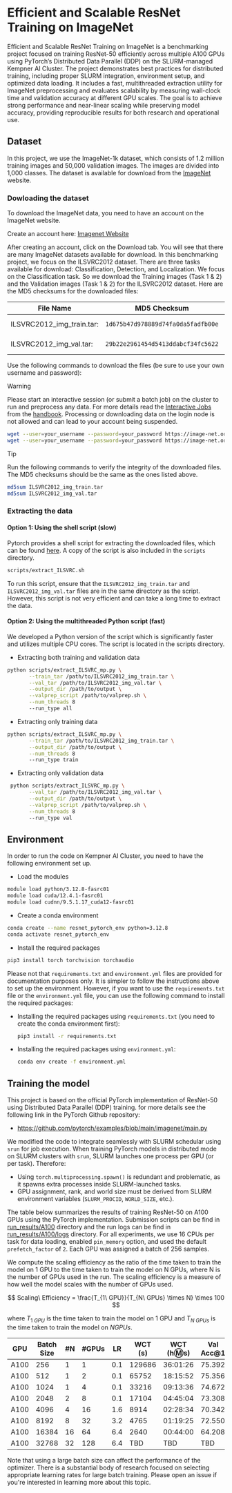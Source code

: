 # Efficient and Scalable ResNet Training on ImageNet

Efficient and Scalable ResNet Training on ImageNet is a benchmarking project focused on training ResNet-50 efficiently across multiple A100 GPUs using PyTorch’s Distributed Data Parallel (DDP) on the SLURM-managed Kempner AI Cluster. The project demonstrates best practices for distributed training, including proper SLURM integration, environment setup, and optimized data loading. It includes a fast, multithreaded extraction utility for ImageNet preprocessing and evaluates scalability by measuring wall-clock time and validation accuracy at different GPU scales. The goal is to achieve strong performance and near-linear scaling while preserving model accuracy, providing reproducible results for both research and operational use.


## Dataset

In this project, we use the ImageNet-1k dataset, which consists of 1.2 million training images and 50,000 validation images. The images are divided into 1,000 classes. The dataset is available for download from the [ImageNet](https://image-net.org/) website.

### Dowloading the dataset

To download the ImageNet data, you need to have an account on the ImageNet website. 

Create an account here: [Imagenet Website](https://image-net.org/index.php)

After creating an account, click on the Download tab. You will see that there are many ImageNet datasets available for download. In this benchmarking project, we focus on the ILSVRC2012 dataset. There are three tasks available for download: Classification, Detection, and Localization. We focus on the Classification task. So we download the Training images (Task 1 & 2) and the Validation images (Task 1 & 2) for the ILSVRC2012 dataset. Here are the MD5 checksums for the downloaded files:

 | File Name                 |  MD5 Checksum                     | Size   |
 | ------------------------- | --------------------------------- | ------ | 
 | ILSVRC2012_img_train.tar: |`1d675b47d978889d74fa0da5fadfb00e` | 138 GB | 
 | ILSVRC2012_img_val.tar:   |`29b22e2961454d5413ddabcf34fc5622` | 6.3 GB |

Use the following commands to download the files (be sure to use your own username and password): 


> [!WARNING]
> Please start an interactive session (or submit a batch job) on the cluster to run and preprocess any data. 
> For more details read the [Interactive Jobs](https://handbook.eng.kempnerinstitute.harvard.edu/s1_high_performance_computing/kempner_cluster/accessing_gpu_by_fasrc_users.html#interactive-jobs) from the [handbook](https://handbook.eng.kempnerinstitute.harvard.edu/intro.html). 
> Processing or downloading data on the login node is not allowed and can lead to your account being suspended. 

```bash
wget --user=your_username --password=your_password https://image-net.org/data/ILSVRC/2012/ILSVRC2012_img_train.tar
wget --user=your_username --password=your_password https://image-net.org/data/ILSVRC/2012/ILSVRC2012_img_val.tar
```

> [!TIP]
> Run the following commands to verify the integrity of the downloaded files. The MD5 checksums should be the same as the ones listed above. 
>
>  ```bash
>  md5sum ILSVRC2012_img_train.tar
>  md5sum ILSVRC2012_img_val.tar
>  ```

### Extracting the data

#### Option 1: Using the shell script (slow)

Pytorch provides a shell script for extracting the downloaded files, which can be found [here](https://github.com/pytorch/examples/tree/main/imagenet). A copy of the script is also included in the `scripts` directory.

```bash
scripts/extract_ILSVRC.sh
```

To run this script, ensure that the `ILSVRC2012_img_train.tar` and `ILSVRC2012_img_val.tar` files are in the same directory as the script. However, this script is not very efficient and can take a long time to extract the data. 

#### Option 2: Using the multithreaded Python script (fast)

We developed a Python version of the script which is significantly faster and utilizes multiple CPU cores. The script is located in the scripts directory.

- Extracting both training and validation data

```bash
python scripts/extract_ILSVRC_mp.py \
       --train_tar /path/to/ILSVRC2012_img_train.tar \
       --val_tar /path/to/ILSVRC2012_img_val.tar \
       --output_dir /path/to/output \
       --valprep_script /path/to/valprep.sh \
       --num_threads 8
       --run_type all
```

- Extracting only training data

```bash
python scripts/extract_ILSVRC_mp.py \
       --train_tar /path/to/ILSVRC2012_img_train.tar \
       --output_dir /path/to/output \
       --num_threads 8
       --run_type train
```

- Extracting only validation data

```bash
 python scripts/extract_ILSVRC_mp.py \
       --val_tar /path/to/ILSVRC2012_img_val.tar \
       --output_dir /path/to/output \
       --valprep_script /path/to/valprep.sh \
       --num_threads 8
       --run_type val
```


## Environment

In order to run the code on Kempner AI Cluster, you need to have the following environment set up.

- Load the modules

```bash
module load python/3.12.8-fasrc01
module load cuda/12.4.1-fasrc01
module load cudnn/9.5.1.17_cuda12-fasrc01
```

- Create a conda environment

```bash
conda create --name resnet_pytorch_env python=3.12.8
conda activate resnet_pytorch_env
```

- Install the required packages

```bash
pip3 install torch torchvision torchaudio
```

Please not that `requirements.txt` and `environment.yml` files are provided for documentation purposes only. It is simpler to follow the instructions above to set up the environment. However, if you want to use the `requirements.txt` file or the `environment.yml` file, you can use the following command to install the required packages:

- Installing the required packages using `requirements.txt` (you need to create the conda environment first):

  ```bash
  pip3 install -r requirements.txt
  ```

- Installing the required packages using `environment.yml`:

  ```bash
  conda env create -f environment.yml
  ```

## Training the model

This project is based on the official PyTorch implementation of ResNet-50 using Distributed Data Parallel (DDP) training. for more details see the following link in the PyTorch Github repository:

- https://github.com/pytorch/examples/blob/main/imagenet/main.py

We modified the code to integrate seamlessly with SLURM schedular using `srun` for job execution. When training PyTorch models in distributed mode on SLURM clusters with `srun`, SLURM launches one process per GPU (or per task). Therefore:

- Using `torch.multiprocessing.spawn()` is redundant and problematic, as it spawns extra processes inside SLURM-launched tasks.
- GPU assignment, rank, and world size must be derived from SLURM environment variables (`SLURM_PROCID`, `WORLD_SIZE`, etc.).

The table below summarizes the results of training ResNet-50 on A100 GPUs using the PyTorch implementation. Submission scripts can be find in [run_results/A100](run_results/A100) directory and the run logs can be find in [run_results/A100/logs](run_results/A100/logs) directory. For all experiments, we use 16 CPUs per task for data loading, enabled `pin_memory` option, and used the default `prefetch_factor` of `2`. Each GPU was assigned a batch of 256 samples. 

We compute the scaling efficiency as the ratio of the time taken to train the model on 1 GPU to the time taken to train the model on N GPUs, where N is the number of GPUs used in the run. The scaling efficiency is a measure of how well the model scales with the number of GPUs used.

$$
Scaling\ Efficiency = \frac{T_{1\ GPU}}{T_{N\ GPUs} \times N} \times 100
$$

where $T_{1\ GPU}$ is the time taken to train the model on 1 GPU and $T_{N\ GPUs}$ is the time taken to train the model on $N GPUs$.

| GPU | Batch Size | #N  | #GPUs | LR  | WCT (s) | WCT (h:m:s) | Val Acc@1 | Val Acc@5 | Scaling Efficiency |
| --- | ---------- | --- | ----- | --- | ------- | ----------- | --------- | --------- | ------------------ |
| A100 | 256       | 1   | 1     | 0.1 | 129686  | 36:01:26    | 75.392    | 92.470    |       100%         |
| A100 | 512       | 1   | 2     | 0.1 | 65752   | 18:15:52    | 75.356    | 92.600    |       98.62%       |
| A100 | 1024      | 1   | 4     | 0.1 | 33216   | 09:13:36    | 74.672    | 92.054    |       97.61%       |
| A100 | 2048      | 2   | 8     | 0.1 | 17104   | 04:45:04    | 73.308    | 91.204    |       94.78%       |
| A100 | 4096      | 4   | 16    | 1.6 | 8914    | 02:28:34    | 70.342    | 89.346    |       90.93%       |
| A100 | 8192      | 8   | 32    | 3.2 | 4765    | 01:19:25    | 72.550    | 90.910    |       85.05%       |
| A100 | 16384     | 16  | 64    | 6.4 | 2640    | 00:44:00    | 64.208    | 85.644    |       76.76%       | 
| A100 | 32768     | 32  | 128   | 6.4 | TBD     | TBD         | TBD       | TBD       |       TBD          |


Note that using a large batch size can affect the performance of the optimizer. There is a substantial body of research focused on selecting appropriate learning rates for large batch training. Please open an issue if you're interested in learning more about this topic.


